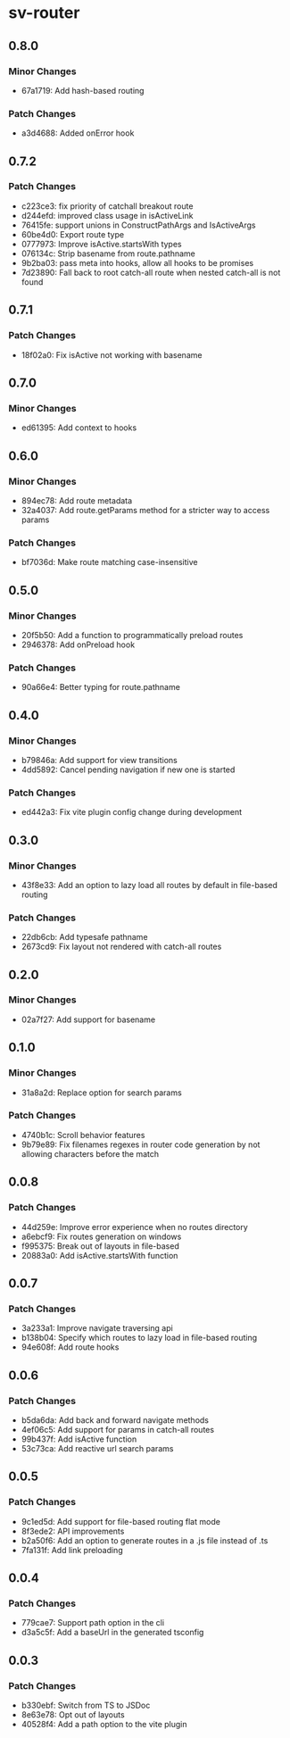 # sv-router

## 0.8.0

### Minor Changes

- 67a1719: Add hash-based routing

### Patch Changes

- a3d4688: Added onError hook

## 0.7.2

### Patch Changes

- c223ce3: fix priority of catchall breakout route
- d244efd: improved class usage in isActiveLink
- 76415fe: support unions in ConstructPathArgs and IsActiveArgs
- 60be4d0: Export route type
- 0777973: Improve isActive.startsWith types
- 076134c: Strip basename from route.pathname
- 9b2ba03: pass meta into hooks, allow all hooks to be promises
- 7d23890: Fall back to root catch-all route when nested catch-all is not found

## 0.7.1

### Patch Changes

- 18f02a0: Fix isActive not working with basename

## 0.7.0

### Minor Changes

- ed61395: Add context to hooks

## 0.6.0

### Minor Changes

- 894ec78: Add route metadata
- 32a4037: Add route.getParams method for a stricter way to access params

### Patch Changes

- bf7036d: Make route matching case-insensitive

## 0.5.0

### Minor Changes

- 20f5b50: Add a function to programmatically preload routes
- 2946378: Add onPreload hook

### Patch Changes

- 90a66e4: Better typing for route.pathname

## 0.4.0

### Minor Changes

- b79846a: Add support for view transitions
- 4dd5892: Cancel pending navigation if new one is started

### Patch Changes

- ed442a3: Fix vite plugin config change during development

## 0.3.0

### Minor Changes

- 43f8e33: Add an option to lazy load all routes by default in file-based routing

### Patch Changes

- 22db6cb: Add typesafe pathname
- 2673cd9: Fix layout not rendered with catch-all routes

## 0.2.0

### Minor Changes

- 02a7f27: Add support for basename

## 0.1.0

### Minor Changes

- 31a8a2d: Replace option for search params

### Patch Changes

- 4740b1c: Scroll behavior features
- 9b79e89: Fix filenames regexes in router code generation by not allowing characters before the match

## 0.0.8

### Patch Changes

- 44d259e: Improve error experience when no routes directory
- a6ebcf9: Fix routes generation on windows
- f995375: Break out of layouts in file-based
- 20883a0: Add isActive.startsWith function

## 0.0.7

### Patch Changes

- 3a233a1: Improve navigate traversing api
- b138b04: Specify which routes to lazy load in file-based routing
- 94e608f: Add route hooks

## 0.0.6

### Patch Changes

- b5da6da: Add back and forward navigate methods
- 4ef06c5: Add support for params in catch-all routes
- 99b437f: Add isActive function
- 53c73ca: Add reactive url search params

## 0.0.5

### Patch Changes

- 9c1ed5d: Add support for file-based routing flat mode
- 8f3ede2: API improvements
- b2a50f6: Add an option to generate routes in a .js file instead of .ts
- 7fa131f: Add link preloading

## 0.0.4

### Patch Changes

- 779cae7: Support path option in the cli
- d3a5c5f: Add a baseUrl in the generated tsconfig

## 0.0.3

### Patch Changes

- b330ebf: Switch from TS to JSDoc
- 8e63e78: Opt out of layouts
- 40528f4: Add a path option to the vite plugin
